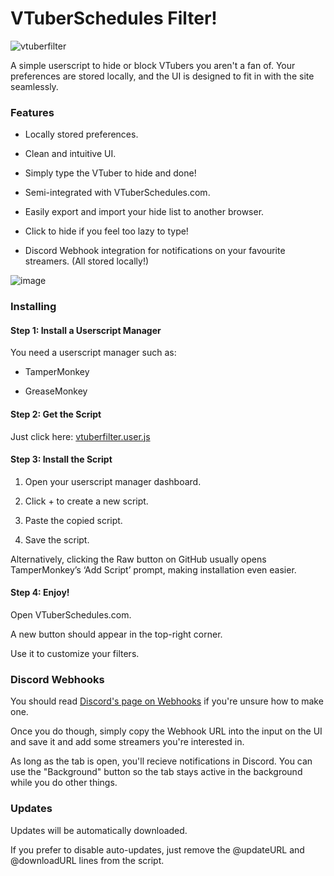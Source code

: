 # VTuberSchedules Filter!
![vtuberfilter](https://github.com/user-attachments/assets/b5ee7344-8486-4879-8d3e-ac82d33cc36d)

A simple userscript to hide or block VTubers you aren't a fan of. Your preferences are stored locally, and the UI is designed to fit in with the site seamlessly.

### Features

- Locally stored preferences.

- Clean and intuitive UI.

- Simply type the VTuber to hide and done!

- Semi-integrated with VTuberSchedules.com.

- Easily export and import your hide list to another browser.

- Click to hide if you feel too lazy to type!

- Discord Webhook integration for notifications on your favourite streamers. (All stored locally!)

![image](https://github.com/user-attachments/assets/0684215b-4776-4961-91f4-389d24cb1c20)

### Installing

#### Step 1: Install a Userscript Manager

You need a userscript manager such as:

- TamperMonkey

- GreaseMonkey

#### Step 2: Get the Script

Just click here:
[vtuberfilter.user.js](https://github.com/oh-ari/vtuberfilter/blob/main/vtuberfilter.user.js)

#### Step 3: Install the Script

1. Open your userscript manager dashboard.

2. Click + to create a new script.

3. Paste the copied script.

4. Save the script.

Alternatively, clicking the Raw button on GitHub usually opens TamperMonkey’s ‘Add Script’ prompt, making installation even easier.

#### Step 4: Enjoy!

Open VTuberSchedules.com.

A new button should appear in the top-right corner.

Use it to customize your filters.

### Discord Webhooks

You should read [Discord's page on Webhooks](https://support.discord.com/hc/en-us/articles/228383668-Intro-to-Webhooks) if you're unsure how to make one.

Once you do though, simply copy the Webhook URL into the input on the UI and save it and add some streamers you're interested in.

As long as the tab is open, you'll recieve notifications in Discord. You can use the "Background" button so the tab stays active in the background while you do other things.

### Updates

Updates will be automatically downloaded.

If you prefer to disable auto-updates, just remove the @updateURL and @downloadURL lines from the script.
